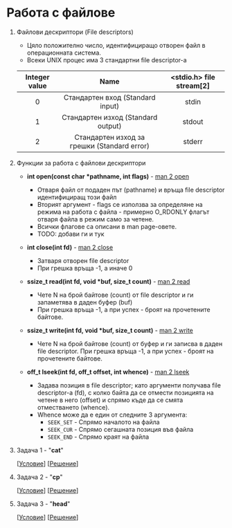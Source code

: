 # Работа с файлове

1. Файлови дескриптори (File descriptors)
    - Цяло положително число, идентифициращо отворен файл в операционната система.
    - Всеки UNIX процес има 3 стандартни file descriptor-a

    | Integer value |                     Name                    | <stdio.h> file stream[2] |
    |:-------------:|:-------------------------------------------:|:------------------------:|
    | 0             | Стандартен вход (Standard input)            | stdin                    |
    | 1             | Стандартен изход (Standard output)          | stdout                   |
    | 2             | Стандартен изход за грешки (Standard error) | stderr                   |

2. Функции за работа с файлови дескриптори
    - **int open(const char \*pathname, int flags)** - [man 2 open](https://man7.org/linux/man-pages/man2/open.2.html)
    
        - Отваря файл от подаден път (pathname) и връща file  descriptor  идентифициращ този файл
        - Вторият аргумент - flags  се използва за определяне на режима на работа с файла - примерно O_RDONLY флагът отваря файла в режим само за четене.
        - Всички флагове са описани в man page-овете.
        - TODO: добави ги и тук

    - **int close(int fd)** - [man 2 close](https://man7.org/linux/man-pages/man2/close.2.html)

        - Затваря отворен file  descriptor
        - При грешка връща -1, а иначе 0

    - **ssize_t read(int fd, void \*buf, size_t count)** - [man 2 read](https://man7.org/linux/man-pages/man2/read.2.html)

        - Чете N на брой байтове (count) от file descriptor и ги запаметява в даден буфер (buf)
        - При грешка връща -1, а при успех - броят на прочетените байтове.

    - **ssize_t  write(int  fd, void \*buf, size_t count)** - [man 2 write](https://man7.org/linux/man-pages/man2/write.2.html)

        - Чете N на брой байтове (count) от буфер и ги записва в даден file  descriptor. При грешка връща -1, а при успех - броят на прочетените байтове.

    - **off_t lseek(int fd, off_t offset, int whence)** - [man 2 lseek](https://man7.org/linux/man-pages/man2/lseek.2.html)
        - Задава позиция в file  descriptor; като аргументи получава file  descriptor-а (fd), с колко байта да се отмести позицията на четене в него (offset) и спрямо къде да се смята отместването (whence).
        - Whence  може да е един от следните 3 аргумента:
            - `SEEK_SET` - Спрямо началото на файла
            - `SEEK_CUR` - Спрямо сегашната позиция във файла
            - `SEEK_END` - Спрямо краят на файла

3. Задача 1 - "**cat**"

    \[[Условие](./tasks/01-cat.md)\] \[[Решение](./tasks/01-cat.c)\]

4. Задача 2 - "**cp**"

    \[[Условие](./tasks/02-cp.md)\] \[[Решение](./tasks/02-cp.c)\]

5. Задача 3 - "**head**"

    \[[Условие](./tasks/03-head.md)\] \[[Решение](./tasks/03-head.c)\]
